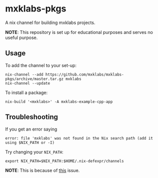 # mxklabs-pkgs

A nix channel for building mxklabs projects.

**NOTE**: This repository is set up for educational purposes and serves no useful purpose.

## Usage

To add the channel to your set-up:

```
nix-channel --add https://github.com/mxklabs/mxklabs-pkgs/archive/master.tar.gz mxklabs
nix-channel --update
```

To install a package:

```
nix-build '<mxklabs>' -A mxklabs-example-cpp-app
```

## Troubleshooting

If you get an error saying 
```
error: file 'mxklabs' was not found in the Nix search path (add it using $NIX_PATH or -I)
```

Try changing your `NIX_PATH`: 
```
export NIX_PATH=$NIX_PATH:$HOME/.nix-defexpr/channels
```
**NOTE**: This is because of [this](https://github.com/NixOS/nix/issues/2033) issue.